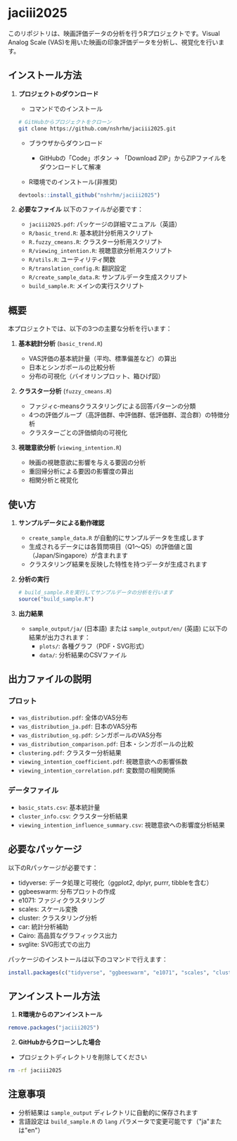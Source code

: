 # jaciii2025

このリポジトリは、映画評価データの分析を行うRプロジェクトです。Visual Analog Scale (VAS)を用いた映画の印象評価データを分析し、視覚化を行います。

## インストール方法

1. **プロジェクトのダウンロード**
   - コマンドでのインストール
   ```bash
   # GitHubからプロジェクトをクローン
   git clone https://github.com/nshrhm/jaciii2025.git
   ```
   - ブラウザからダウンロード
      - GitHubの「Code」ボタン → 「Download ZIP」からZIPファイルをダウンロードして解凍

   - R環境でのインストール(非推奨)
   ```r
   devtools::install_github("nshrhm/jaciii2025")
   ```

3. **必要なファイル**
   以下のファイルが必要です：
   - `jaciii2025.pdf`: パッケージの詳細マニュアル（英語）
   - `R/basic_trend.R`: 基本統計分析用スクリプト
   - `R.fuzzy_cmeans.R`: クラスター分析用スクリプト
   - `R/viewing_intention.R`: 視聴意欲分析用スクリプト
   - `R/utils.R`: ユーティリティ関数
   - `R/translation_config.R`: 翻訳設定
   - `R/create_sample_data.R`: サンプルデータ生成スクリプト
   - `build_sample.R`: メインの実行スクリプト

## 概要

本プロジェクトでは、以下の3つの主要な分析を行います：

1. **基本統計分析** (`basic_trend.R`)
   - VAS評価の基本統計量（平均、標準偏差など）の算出
   - 日本とシンガポールの比較分析
   - 分布の可視化（バイオリンプロット、箱ひげ図）

2. **クラスター分析** (`fuzzy_cmeans.R`)
   - ファジィc-meansクラスタリングによる回答パターンの分類
   - 4つの評価グループ（高評価群、中評価群、低評価群、混合群）の特徴分析
   - クラスターごとの評価傾向の可視化

3. **視聴意欲分析** (`viewing_intention.R`)
   - 映画の視聴意欲に影響を与える要因の分析
   - 重回帰分析による要因の影響度の算出
   - 相関分析と視覚化

## 使い方

1. **サンプルデータによる動作確認**
   - `create_sample_data.R` が自動的にサンプルデータを生成します
   - 生成されるデータには各質問項目（Q1〜Q5）の評価値と国（Japan/Singapore）が含まれます
   - クラスタリング結果を反映した特性を持つデータが生成されます

2. **分析の実行**
   ```R
   # build_sample.Rを実行してサンプルデータの分析を行います
   source("build_sample.R")
   ```

3. **出力結果**
   - `sample_output/ja/` (日本語) または `sample_output/en/` (英語) に以下の結果が出力されます：
     - `plots/`: 各種グラフ（PDF・SVG形式）
     - `data/`: 分析結果のCSVファイル

## 出力ファイルの説明

### プロット
- `vas_distribution.pdf`: 全体のVAS分布
- `vas_distribution_ja.pdf`: 日本のVAS分布
- `vas_distribution_sg.pdf`: シンガポールのVAS分布
- `vas_distribution_comparison.pdf`: 日本・シンガポールの比較
- `clustering.pdf`: クラスター分析結果
- `viewing_intention_coefficient.pdf`: 視聴意欲への影響係数
- `viewing_intention_correlation.pdf`: 変数間の相関関係

### データファイル
- `basic_stats.csv`: 基本統計量
- `cluster_info.csv`: クラスター分析結果
- `viewing_intention_influence_summary.csv`: 視聴意欲への影響度分析結果

## 必要なパッケージ

以下のRパッケージが必要です：
- tidyverse: データ処理と可視化（ggplot2, dplyr, purrr, tibbleを含む）
- ggbeeswarm: 分布プロットの作成
- e1071: ファジィクラスタリング
- scales: スケール変換
- cluster: クラスタリング分析
- car: 統計分析補助
- Cairo: 高品質なグラフィックス出力
- svglite: SVG形式での出力

パッケージのインストールは以下のコマンドで行えます：
```R
install.packages(c("tidyverse", "ggbeeswarm", "e1071", "scales", "cluster", "car", "Cairo", "svglite"))
```

## アンインストール方法

1. **R環境からのアンインストール**
```r
remove.packages("jaciii2025")
```

2. **GitHubからクローンした場合**
- プロジェクトディレクトリを削除してください
```bash
rm -rf jaciii2025
```

## 注意事項
- 分析結果は `sample_output` ディレクトリに自動的に保存されます
- 言語設定は `build_sample.R` の `lang` パラメータで変更可能です（"ja"または"en"）
